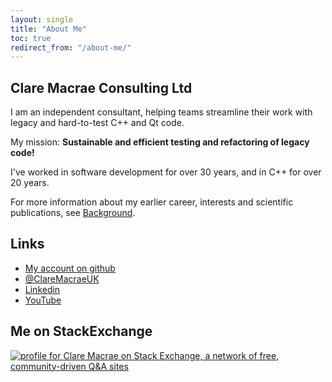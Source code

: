 ```yaml
---
layout: single
title: "About Me"
toc: true
redirect_from: "/about-me/"
---
```


## Clare Macrae Consulting Ltd

I am an independent consultant, helping teams streamline their work with legacy and hard-to-test C++ and Qt code.

My mission: **Sustainable and efficient testing and refactoring of legacy code!**

I've worked in software development for over 30 years, and in C++ for over 20 years.

For more information about my earlier career, interests and scientific publications, see [Background](/background.html).

## Links

* [My account on github](https://github.com/claremacrae)
* [@ClareMacraeUK](https://twitter.com/ClareMacraeUK)
* [Linkedin](https://www.linkedin.com/in/claremacrae)
* [YouTube](http://www.youtube.com/channel/UCNxLq_HrqajGIvPMR63R64A/videos?flow=grid&view=0)

## Me on StackExchange

[![profile for Clare Macrae on Stack Exchange, a network of free,
community-driven Q&A
sites](https://stackexchange.com/users/flair/36582.png "profile for Clare Macrae on Stack Exchange, a network of free, community-driven Q&A sites")](http://stackexchange.com/users/36582/clare-macrae)
